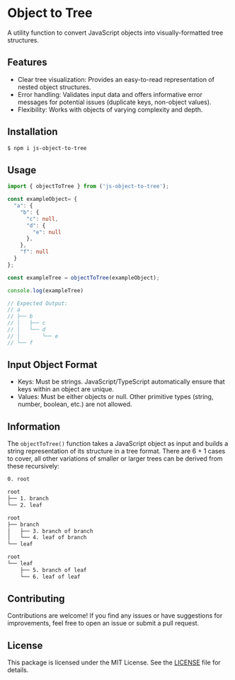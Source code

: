 # Object to Tree

A utility function to convert JavaScript objects into visually-formatted tree structures.

## Features

- Clear tree visualization: Provides an easy-to-read representation of nested object structures.
- Error handling: Validates input data and offers informative error messages for potential issues (duplicate keys, non-object values).
- Flexibility: Works with objects of varying complexity and depth.

## Installation

```bash
$ npm i js-object-to-tree
```

## Usage

```typescript
import { objectToTree } from ('js-object-to-tree');

const exampleObject= {
  "a": {
    "b": {
      "c": null,
      "d": {
        "e": null
      },
    },
    "f": null
  }
};

const exampleTree = objectToTree(exampleObject);

console.log(exampleTree)

// Expected Output:
// a
// ├── b
// │   ├── c
// │   └── d
// │       └── e
// └── f
```

## Input Object Format

- Keys: Must be strings. JavaScript/TypeScript automatically ensure that keys within an object are unique.
- Values: Must be either objects or null. Other primitive types (string, number, boolean, etc.) are not allowed.

## Information

The `objectToTree()` function takes a JavaScript object as input and builds a string representation of its structure in a tree format. There are 6 + 1 cases to cover, all other variations of smaller or larger trees can be derived from these recursively:

```txt
0. root

root
├── 1. branch
└── 2. leaf

root
├── branch
│   ├── 3. branch of branch
│   └── 4. leaf of branch
└── leaf

root
└── leaf
    ├── 5. branch of leaf
    └── 6. leaf of leaf
```

## Contributing

Contributions are welcome! If you find any issues or have suggestions for improvements, feel free to open an issue or submit a pull request.

## License

This package is licensed under the MIT License. See the [LICENSE](./LICENSE) file for details.
